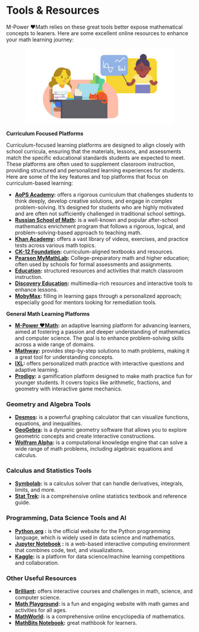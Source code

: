 # Tools & Resources

M-Power ❤️Math relies on these great tools better expose mathematical concepts to leaners. Here are some excellent online resources to enhance your math learning journey:

<div style="text-align: center; background-color: transparent;">
  <img src="../assets/images/tools-resources/online-tools.01.png" alt="sitedocs" style="width: 400px; max-width: 100%; height: auto;">
</div>

**Curriculum Focused Platforms**

Curriculum-focused learning platforms are designed to align closely with school curricula, ensuring that the materials, lessons, and assessments match the specific educational standards students are expected to meet. These platforms are often used to supplement classroom instruction, providing structured and personalized learning experiences for students. Here are some of the key features and top platforms that focus on curriculum-based learning:

* **[AoPS Academy](https://aopsacademy.org/):** offers a rigorous curriculum that challenges students to think deeply, develop creative solutions, and engage in complex problem-solving. It’s designed for students who are highly motivated and are often not sufficiently challenged in traditional school settings.
* **[Russian School of Math](https://www.mathschool.com/):** is a well-known  and popular after-school mathematics enrichment program that follows a rigorous, logical, and problem-solving-based approach to teaching math.
* **[Khan Academy](https://www.khanacademy.org/):** offers a vast library of videos, exercises, and practice tests across various math topics.
* **[CK-12 Foundation](https://www.ck12.org/student/):** curriculum-aligned textbooks and resources.
* **[Pearson MyMathLab](https://www.pearson.com/en-us/higher-education/products-services/mylab-and-mastering-login.html):** College-preparatory math and higher education; often used by schools for formal assessments and assignments.
* **[Education](https://www.education.com/):** structured resources and activities that match classroom instruction.
* **[Discovery Education](https://www.discoveryeducation.com/):** multimedia-rich resources and interactive tools to enhance lessons.
* **[MobyMax](https://www.mobymax.com/):** filling in learning gaps through a personalized approach; especially good for mentors looking for remediation tools.

**General Math Learning Platforms**

* **[M-Power ❤️Math]():** an adaptive learning platform for advancing learners, aimed at fostering a passion and deeper understanding of mathematics and computer science. The goal is to enhance problem-solving skills across a wide range of domains.
* **[Mathway](https://www.mathway.com/):** provides step-by-step solutions to math problems, making it a great tool for understanding concepts.
* **[IXL](https://www.ixl.com/):** offers personalized math practice with interactive questions and adaptive learning.
* **[Prodigy](https://www.prodigygame.com/main-en/):** a gamification platform designed to make math practice fun for younger students. It covers topics like arithmetic, fractions, and geometry with interactive game mechanics.

### Geometry and Algebra Tools

* **[Desmos](https://www.desmos.com/):** is a powerful graphing calculator that can visualize functions, equations, and inequalities.
* **[GeoGebra](https://www.geogebra.org/):** is a dynamic geometry software that allows you to explore geometric concepts and create interactive constructions.
* **[Wolfram Alpha](https://www.wolframalpha.com/):** is a computational knowledge engine that can solve a wide range of math problems, including algebraic equations and calculus.

### Calculus and Statistics Tools

* **[Symbolab](https://www.symbolab.com/):** is a calculus solver that can handle derivatives, integrals, limits, and more.
* **[Stat Trek](https://stattrek.com/):** is a comprehensive online statistics textbook and reference guide.

### Programming, Data Science Tools and AI

* **[Python.org](https://www.python.org/) :** is the official website for the Python programming language, which is widely used in data science and mathematics.
* **[Jupyter Notebook](https://jupyter.org/) :** is a web-based interactive computing environment that combines code, text, and visualizations.
* **[Kaggle](https://www.kaggle.com/):** is a platform for data science/machine learning competitions and collaboration.

### Other Useful Resources

* **[Brilliant](https://brilliant.org/):** offers interactive courses and challenges in math, science, and computer science.
* **[Math Playground](https://www.mathplayground.com/):** is a fun and engaging website with math games and activities for all ages.
* **[MathWorld](https://mathworld.wolfram.com/):** is a comprehensive online encyclopedia of mathematics.
* **[MathBits Notebook](https://mathbitsnotebook.com/):** great mathbook for learners.



